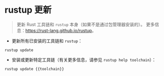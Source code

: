# rustup 更新

> 更新 Rust 工具链和 `rustup` 本身（如果不是通过包管理器安装的）。
> 更多信息：<https://rust-lang.github.io/rustup>。

- 更新所有已安装的工具链和 `rustup`：

`rustup update`

- 安装或更新特定工具链（有关更多信息，请参见 `rustup help toolchain`）：

`rustup update {{toolchain}}`
